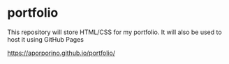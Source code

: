 # portfolio
This repository will store HTML/CSS for my portfolio. It will also be used to host it using GitHub Pages

https://aporporino.github.io/portfolio/
